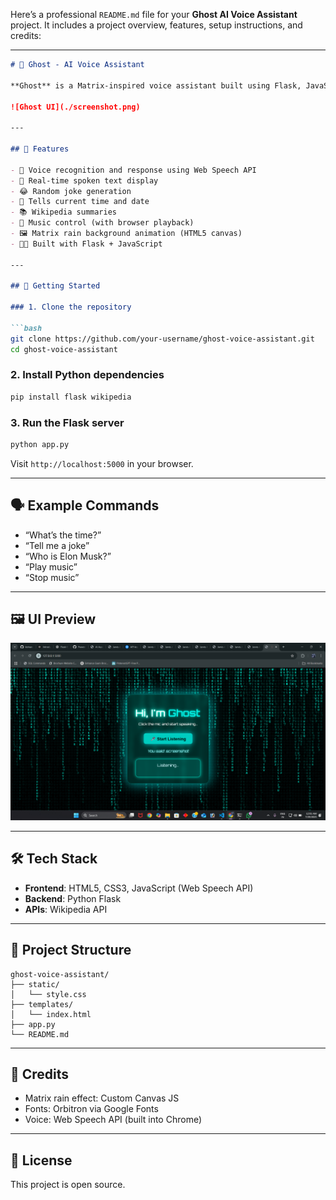 Here’s a professional `README.md` file for your **Ghost AI Voice Assistant** project. It includes a project overview, features, setup instructions, and credits:

---

````markdown
# 👻 Ghost - AI Voice Assistant

**Ghost** is a Matrix-inspired voice assistant built using Flask, JavaScript, and Web Speech API. It listens to voice commands and responds intelligently with jokes, time, Wikipedia facts, and more — all wrapped in a cyberpunk-themed interface.

![Ghost UI](./screenshot.png)

---

## 🧠 Features

- 🎤 Voice recognition and response using Web Speech API
- 🧾 Real-time spoken text display
- 😂 Random joke generation
- 📆 Tells current time and date
- 📚 Wikipedia summaries
- 🎵 Music control (with browser playback)
- 🖼️ Matrix rain background animation (HTML5 canvas)
- 🧑‍💻 Built with Flask + JavaScript

---

## 🚀 Getting Started

### 1. Clone the repository

```bash
git clone https://github.com/your-username/ghost-voice-assistant.git
cd ghost-voice-assistant
````

### 2. Install Python dependencies

```bash
pip install flask wikipedia
```

### 3. Run the Flask server

```bash
python app.py
```

Visit `http://localhost:5000` in your browser.

---

## 🗣️ Example Commands

* “What’s the time?”
* “Tell me a joke”
* “Who is Elon Musk?”
* “Play music”
* “Stop music”

---

## 🖼️ UI Preview

![Screenshot of Ghost Voice Assistant](./screenshot.png)

---

## 🛠 Tech Stack

* **Frontend**: HTML5, CSS3, JavaScript (Web Speech API)
* **Backend**: Python Flask
* **APIs**: Wikipedia API

---

## 📁 Project Structure

```
ghost-voice-assistant/
├── static/
│   └── style.css
├── templates/
│   └── index.html
├── app.py
└── README.md
```

---

## 🙏 Credits

* Matrix rain effect: Custom Canvas JS
* Fonts: Orbitron via Google Fonts
* Voice: Web Speech API (built into Chrome)

---

## 📜 License

This project is open source.

```
```
